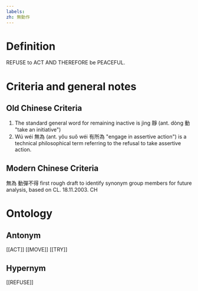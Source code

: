 ```yaml
---
labels: 
zh: 無動作
---
```


# Definition
REFUSE to ACT AND THEREFORE be PEACEFUL.
# Criteria and general notes
## Old Chinese Criteria
1. The standard general word for remaining inactive is jìng 靜 (ant. dòng 動 "take an initiative")
2. Wú wéi 無為 (ant. yǒu suǒ wéi 有所為 "engage in assertive action") is a technical philosophical term referring to the refusal to take assertive action.
## Modern Chinese Criteria
無為
動彈不得
first rough draft to identify synonym group members for future analysis, based on CL. 18.11.2003. CH
# Ontology

## Antonym
[[ACT]]
[[MOVE]]
[[TRY]]
## Hypernym
[[REFUSE]]